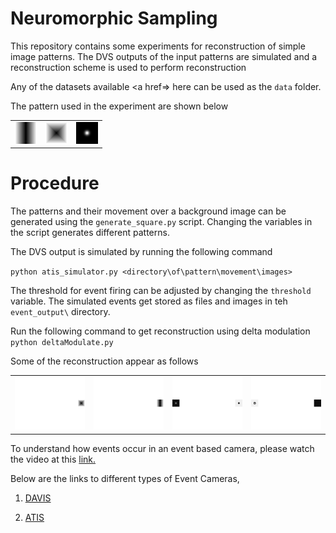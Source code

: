 # Neuromorphic Sampling

This repository contains some experiments for reconstruction of simple image patterns. The DVS outputs of the input patterns are simulated and a reconstruction scheme is used to perform reconstruction

Any of the datasets available  <a href=> here </a> can be used as the `data` folder.

The pattern used in the experiment are shown below

<table style="width:100%">
    <tr>
        <td style="text-align:center"><img src="Images/sampling_pattern_1.png"> </td>
        <td style="text-align:center"><img src="Images/sampling_pattern_2.png"> </td>
        <td style="text-align:center"><img src="Images/sampling_pattern_3.png"> </td>
    </tr>
</table>

# Procedure
The patterns and their movement over a background image can be generated using the `generate_square.py` script. Changing the variables in the script generates different patterns.

The DVS output is simulated by running the following command

`python atis_simulator.py <directory\of\pattern\movement\images>`

The threshold for event firing can be adjusted by changing the `threshold` variable. The simulated events get stored as files and images in teh `event_output\` directory.

Run the following command to get reconstruction using delta modulation
`python deltaModulate.py`


Some of the reconstruction appear as follows

<table style="width:100%">
    <tr>
        <td style="text-align:center"><img src="Images/final_frame_delta_mod_1.png" style="width:346px;height:260x;"> </td>
        <td style="text-align:center"><img src="Images/final_frame_delta_mod_2.png" style="width:346px;height:260x;"> </td>
        <td style="text-align:center"><img src="Images/final_frame_delta_mod_3.png" style="width:346px;height:260x;"> </td>
        <td style="text-align:center"><img src="Images/final_frame_delta_mod_4.png" style="width:346px;height:260x;"> </td>
    </tr>
</table>

To understand how events occur in an event based camera, please watch the video at this <a href="https://www.youtube.com/watch?v=kPCZESVfHoQ">link.</a>

Below are the links to different types of Event Cameras,

1. <a href="http://inivation.com/"> DAVIS </a>

2. <a href="https://www.prophesee.ai/"> ATIS </a>
